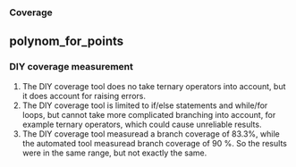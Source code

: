 ### Coverage

## polynom_for_points

### DIY coverage measurement
1. The DIY coverage tool does no take ternary operators into account, but it does account for raising errors.
2. The DIY coverage tool is limited to if/else statements and while/for loops, but cannot take more complicated branching into account, for example ternary operators, which could cause unreliable results. 
3. The DIY coverage tool measuread a branch coverage of 83.3%, while the automated tool measuread branch coverage of 90 %. So the results were in the same range, but not exactly the same.